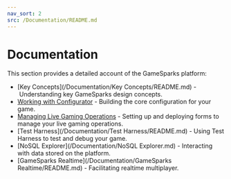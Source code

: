 ```yaml
---
nav_sort: 2
src: /Documentation/README.md
---
```


# Documentation

This section provides a detailed account of the GameSparks platform:
* [Key Concepts](/Documentation/Key Concepts/README.md) - Understanding key GameSparks design concepts.
* [Working with Configurator](/Documentation/Configurator/README.md) - Building the core configuration for your game.
* [Managing Live Gaming Operations](/Documentation/Manage/README.md) - Setting up and deploying forms to manage your live gaming operations.
* [Test Harness](/Documentation/Test Harness/README.md) - Using Test Harness to test and debug your game.
* [NoSQL Explorer](/Documentation/NoSQL Explorer.md) - Interacting with data stored on the platform.
* [GameSparks Realtime](/Documentation/GameSparks Realtime/README.md) - Facilitating realtime multiplayer.
